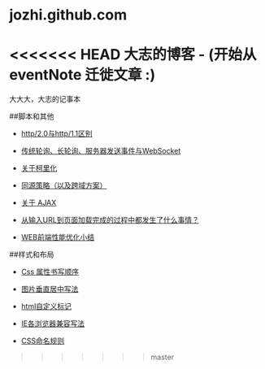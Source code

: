 jozhi.github.com
================

<<<<<<< HEAD
大志的博客 - (开始从 eventNote 迁徙文章 :)
=======
大大大，大志的记事本



##脚本和其他

 - [http/2.0与http/1.1区别](https://github.com/jozhi/jozhi.github.com/issues/13)

 - [传统轮询、长轮询、服务器发送事件与WebSocket](https://github.com/jozhi/jozhi.github.com/issues/12)
 
 - [关于柯里化](https://github.com/jozhi/jozhi.github.com/issues/11)
 
 - [同源策略（以及跨域方案）](https://github.com/jozhi/jozhi.github.com/issues/9)

 - [关于 AJAX](https://github.com/jozhi/jozhi.github.com/issues/8)

 - [从输入URL到页面加载完成的过程中都发生了什么事情？](https://github.com/jozhi/jozhi.github.com/issues/7)

 - [WEB前端性能优化小结](https://github.com/jozhi/jozhi.github.com/issues/6)


##样式和布局
 - [Css 属性书写顺序](https://github.com/jozhi/jozhi.github.com/issues/5)

 - [图片垂直居中写法](https://github.com/jozhi/jozhi.github.com/issues/4)

 - [html自定义标记](https://github.com/jozhi/jozhi.github.com/issues/3)

 - [IE各浏览器兼容写法](https://github.com/jozhi/jozhi.github.com/issues/2)

 - [CSS命名规则](https://github.com/jozhi/jozhi.github.com/issues/1)
>>>>>>> master
